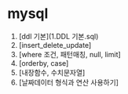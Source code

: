 # mysql

1. [ddl 기본](1.DDL 기본.sql)
2. [insert_delete_update]
3. [where 조건, 패턴매칭, null, limit]
4. [orderby, case]
5. [내장함수, 수치문자열]
6. [날짜데이터 형식과 연산 사용하기]
